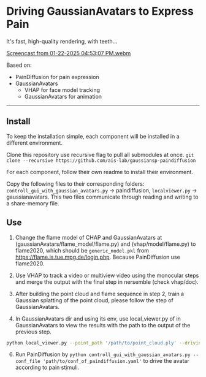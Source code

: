 # Driving GaussianAvatars to Express Pain

It's fast, high-quality rendering, with teeth...

[Screencast from 01-22-2025 04:53:07 PM.webm](https://github.com/user-attachments/assets/22cf0a35-dcb0-4222-bcf2-a45f35d17f37)

Based on:
- PainDiffusion for pain expression
- GaussianAvatars
    - VHAP for face model tracking
    - GaussianAvatars for animation

---

## Install

To keep the installation simple, each component will be installed in a different environment.

Clone this repository use recursive flag to pull all submodules at once.
`git clone --recursive https://github.com/ais-lab/gaussiansp-paindiffusion`

For each component, follow their own readme to install their environment.
     
Copy the following files to their corresponding folders: `controll_gui_with_gaussian_avatars.py` -> paindiffusion, `localviewer.py` -> gaussianavatars. This two files communicate through reading and writing to a share-memory file.

## Use

1. Change the flame model of CHAP and GaussianAvatars at (gaussianAvatars/flame_model/flame.py) and (vhap/model/flame.py) to flame2020, which should be `generic_model.pkl` from https://flame.is.tue.mpg.de/login.php. Because PainDiffusion use flame2020.

2. Use VHAP to track a video or multiview video using the monocular steps and merge the output with the final step in nersemble (check vhap/doc). 

3. After building the point cloud and flame sequence in step 2, train a Gaussian splatting of the point cloud, please follow the step of GaussianAvatars. 

4. In GaussianAvatars dir and using its env, use local_viewer.py of in GaussianAvatars to view the results with the path to the output of the previous step.
```bash
python local_viewer.py --point_path '/path/to/point_cloud.ply' --driving_mode
```
6. Run PainDiffusion by `python controll_gui_with_gaussian_avatars.py --conf_file 'path/to/conf_of_paindiffusion.yaml'` to drive the avatar according to pain stimuli.
